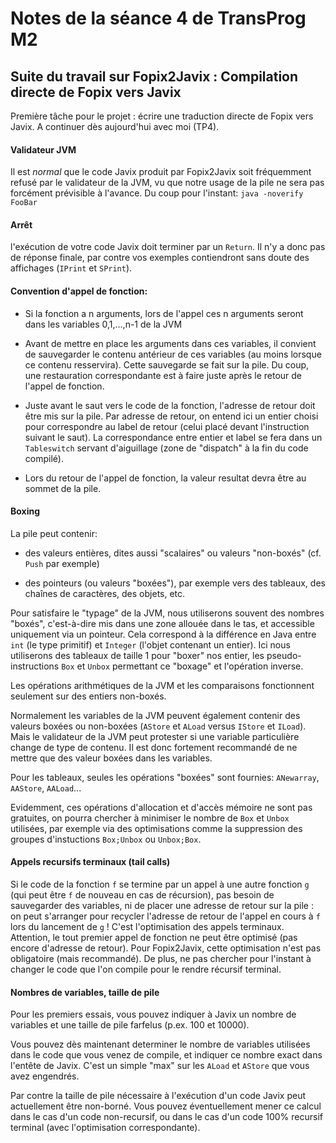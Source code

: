 Notes de la séance 4 de TransProg M2
====================================

## Suite du travail sur Fopix2Javix : Compilation directe de Fopix vers Javix

Première tâche pour le projet : écrire une traduction directe de Fopix vers Javix.
A continuer dès aujourd'hui avec moi (TP4).

#### Validateur JVM

Il est *normal* que le code Javix produit par Fopix2Javix soit
fréquemment refusé par le validateur de la JVM, vu que notre usage
de la pile ne sera pas forcément prévisible à l'avance.
Du coup pour l'instant: `java -noverify FooBar` 
  
#### Arrêt

l'exécution de votre code Javix doit terminer par un `Return`.
Il n'y a donc pas de réponse finale, par contre vos exemples
contiendront sans doute des affichages (`IPrint` et `SPrint`).
 
#### Convention d'appel de fonction:
 
  - Si la fonction a n arguments, lors de l'appel ces n arguments
    seront dans les variables 0,1,...,n-1 de la JVM
  
  - Avant de mettre en place les arguments dans ces variables,
    il convient de sauvegarder le contenu antérieur de ces variables
    (au moins lorsque ce contenu resservira). Cette sauvegarde se
    fait sur la pile. Du coup, une restauration correspondante est
    à faire juste après le retour de l'appel de fonction.

  - Juste avant le saut vers le code de la fonction, l'adresse de
    retour doit être mis sur la pile. Par adresse de retour, on entend
    ici un entier choisi pour correspondre au label de retour (celui
    placé devant l'instruction suivant le saut). La correspondance
    entre entier et label se fera dans un `Tableswitch` servant
    d'aiguillage (zone de "dispatch" à la fin du code compilé).
  
  - Lors du retour de l'appel de fonction, la valeur resultat devra
    être au sommet de la pile.

#### Boxing

La pile peut contenir:
 
  - des valeurs entières, dites aussi "scalaires" ou valeurs
    "non-boxés" (cf. `Push` par exemple)
   
  - des pointeurs (ou valeurs "boxées"), par exemple vers des
    tableaux, des chaînes de caractères, des objets, etc.

Pour satisfaire le "typage" de la JVM, nous utiliserons souvent
des nombres "boxés", c'est-à-dire mis dans une zone allouée dans le
tas, et accessible uniquement via un pointeur. Cela correspond
à la différence en Java entre `int` (le type primitif) et `Integer`
(l'objet contenant un entier). Ici nous utiliserons des tableaux
de taille 1 pour "boxer" nos entier, les pseudo-instructions
`Box` et `Unbox` permettant ce "boxage" et l'opération inverse.

Les opérations arithmétiques de la JVM et les comparaisons
fonctionnent seulement sur des entiers non-boxés.

Normalement les variables de la JVM peuvent également contenir
des valeurs boxées ou non-boxées (`AStore` et `ALoad` versus `IStore`
et `ILoad`). Mais le validateur de la JVM peut protester si une
variable particulière change de type de contenu. Il est donc fortement
recommandé de ne mettre que des valeur boxées dans les variables.

Pour les tableaux, seules les opérations "boxées" sont fournies:
`ANewarray`, `AAStore`, `AALoad`...

Evidemment, ces opérations d'allocation et d'accès mémoire ne sont
pas gratuites, on pourra chercher à minimiser le nombre de `Box`
et `Unbox` utilisées, par exemple via des optimisations comme la
suppression des groupes d'instuctions `Box;Unbox` ou `Unbox;Box`.

#### Appels recursifs terminaux (tail calls)

Si le code de la fonction `f` se termine par un appel à une autre
fonction `g` (qui peut être `f` de nouveau en cas de récursion),
pas besoin de sauvegarder des variables, ni de placer une adresse
de retour sur la pile : on peut s'arranger pour recycler l'adresse
de retour de l'appel en cours à `f` lors du lancement de `g` !
C'est l'optimisation des appels terminaux. Attention, le tout premier
appel de fonction ne peut être optimisé (pas encore d'adresse de
retour). Pour Fopix2Javix, cette optimisation n'est pas obligatoire
(mais recommandé). De plus, ne pas chercher pour l'instant à changer
le code que l'on compile pour le rendre récursif terminal.

#### Nombres de variables, taille de pile

Pour les premiers essais, vous pouvez indiquer à Javix un nombre de
variables et une taille de pile farfelus (p.ex. 100 et 10000).

Vous pouvez dès maintenant determiner le nombre de variables utilisées
dans le code que vous venez de compile, et indiquer ce nombre exact
dans l'entête de Javix. C'est un simple "max" sur les `ALoad` et
`AStore` que vous avez engendrés.

Par contre la taille de pile nécessaire à l'exécution d'un code Javix
peut actuellement être non-borné. Vous pouvez éventuellement mener ce
calcul dans le cas d'un code non-recursif, ou dans le cas d'un code
100% recursif terminal (avec l'optimisation correspondante).
